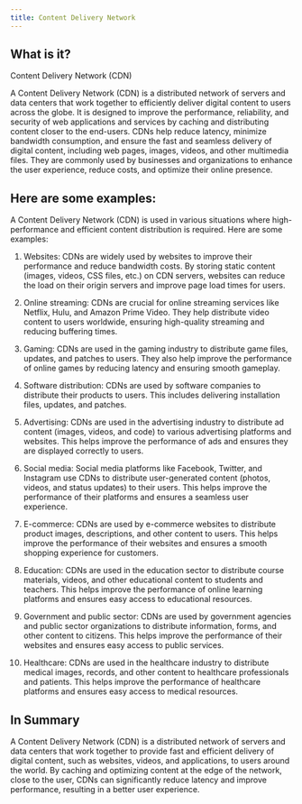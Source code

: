 ```yaml
---
title: Content Delivery Network
---
```




## What is it?

Content Delivery Network (CDN)

A Content Delivery Network (CDN) is a distributed network of servers and data centers that work together to efficiently deliver digital content to users across the globe. It is designed to improve the performance, reliability, and security of web applications and services by caching and distributing content closer to the end-users. CDNs help reduce latency, minimize bandwidth consumption, and ensure the fast and seamless delivery of digital content, including web pages, images, videos, and other multimedia files. They are commonly used by businesses and organizations to enhance the user experience, reduce costs, and optimize their online presence.

## Here are some examples:

A Content Delivery Network (CDN) is used in various situations where high-performance and efficient content distribution is required. Here are some examples:

1. Websites: CDNs are widely used by websites to improve their performance and reduce bandwidth costs. By storing static content (images, videos, CSS files, etc.) on CDN servers, websites can reduce the load on their origin servers and improve page load times for users.

2. Online streaming: CDNs are crucial for online streaming services like Netflix, Hulu, and Amazon Prime Video. They help distribute video content to users worldwide, ensuring high-quality streaming and reducing buffering times.

3. Gaming: CDNs are used in the gaming industry to distribute game files, updates, and patches to users. They also help improve the performance of online games by reducing latency and ensuring smooth gameplay.

4. Software distribution: CDNs are used by software companies to distribute their products to users. This includes delivering installation files, updates, and patches.

5. Advertising: CDNs are used in the advertising industry to distribute ad content (images, videos, and code) to various advertising platforms and websites. This helps improve the performance of ads and ensures they are displayed correctly to users.

6. Social media: Social media platforms like Facebook, Twitter, and Instagram use CDNs to distribute user-generated content (photos, videos, and status updates) to their users. This helps improve the performance of their platforms and ensures a seamless user experience.

7. E-commerce: CDNs are used by e-commerce websites to distribute product images, descriptions, and other content to users. This helps improve the performance of their websites and ensures a smooth shopping experience for customers.

8. Education: CDNs are used in the education sector to distribute course materials, videos, and other educational content to students and teachers. This helps improve the performance of online learning platforms and ensures easy access to educational resources.

9. Government and public sector: CDNs are used by government agencies and public sector organizations to distribute information, forms, and other content to citizens. This helps improve the performance of their websites and ensures easy access to public services.

10. Healthcare: CDNs are used in the healthcare industry to distribute medical images, records, and other content to healthcare professionals and patients. This helps improve the performance of healthcare platforms and ensures easy access to medical resources.

## In Summary

A Content Delivery Network (CDN) is a distributed network of servers and data centers that work together to provide fast and efficient delivery of digital content, such as websites, videos, and applications, to users around the world. By caching and optimizing content at the edge of the network, close to the user, CDNs can significantly reduce latency and improve performance, resulting in a better user experience.